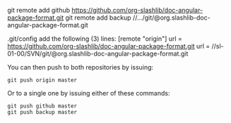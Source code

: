 
git remote add github https://github.com/org-slashlib/doc-angular-package-format.git
git remote add backup //.../git/@org.slashlib-doc-angular-package-format.git

.git/config add the following (3) lines:
[remote "origin"]
  url = https://github.com/org-slashlib/doc-angular-package-format.git
  url = //sl-01-00/SVN/git/@org.slashlib-doc-angular-package-format.git

You can then push to both repositories by issuing:

<code>git push origin master</code>

Or to a single one by issuing either of these commands:

<code>git push github master</code>  
<code>git push backup master</code>
